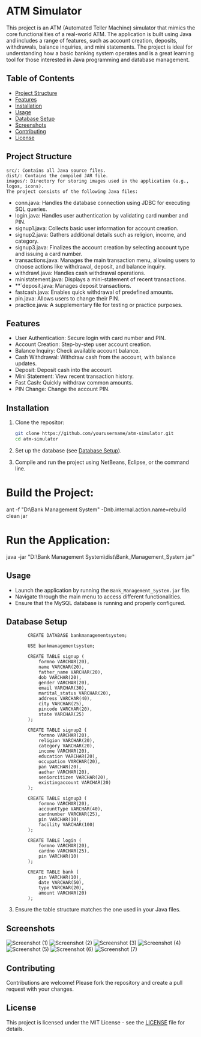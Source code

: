 # ATM Simulator

This project is an ATM (Automated Teller Machine) simulator that mimics the core functionalities of a real-world ATM. The application is built using Java and includes a range of features, such as account creation, deposits, withdrawals, balance inquiries, and mini statements. The project is ideal for understanding how a basic banking system operates and is a great learning tool for those interested in Java programming and database management.

## Table of Contents

- [Project Structure](#project-structure)
- [Features](#features)
- [Installation](#installation)
- [Usage](#usage)
- [Database Setup](#database-setup)
- [Screenshots](#screenshots)
- [Contributing](#contributing)
- [License](#license)

## Project Structure
    src/: Contains all Java source files.
    dist/: Contains the compiled JAR file.
    images/: Directory for storing images used in the application (e.g., logos, icons).
    The project consists of the following Java files:

- conn.java: Handles the database connection using JDBC for executing SQL queries.
- login.java: Handles user authentication by validating card number and PIN.
- signup1.java: Collects basic user information for account creation.
- signup2.java: Gathers additional details such as religion, income, and category.
- signup3.java: Finalizes the account creation by selecting account type and issuing a card number.
- transactions.java: Manages the main transaction menu, allowing users to choose actions like withdrawal, deposit, and balance inquiry.
- withdrawl.java: Handles cash withdrawal operations.
- ministatement.java: Displays a mini-statement of recent transactions.
- **`deposit.java: Manages deposit transactions.
- fastcash.java: Enables quick withdrawal of predefined amounts.
- pin.java: Allows users to change their PIN.
- practice.java: A supplementary file for testing or practice purposes.

## Features

- User Authentication: Secure login with card number and PIN.
- Account Creation: Step-by-step user account creation.
- Balance Inquiry: Check available account balance.
- Cash Withdrawal: Withdraw cash from the account, with balance updates.
- Deposit: Deposit cash into the account.
- Mini Statement: View recent transaction history.
- Fast Cash: Quickly withdraw common amounts.
- PIN Change: Change the account PIN.

## Installation

1. Clone the repositor:
   ```bash
   git clone https://github.com/yourusername/atm-simulator.git
   cd atm-simulator
   ```

2. Set up the database (see [Database Setup](#database-setup)).

3. Compile and run the project using NetBeans, Eclipse, or the command line.

# Build the Project:
ant -f "D:\\Bank Management System" -Dnb.internal.action.name=rebuild clean jar

# Run the Application:

java -jar "D:\\Bank Management System\\dist\\Bank_Management_System.jar"

## Usage

- Launch the application by running the `Bank_Management_System.jar` file.
- Navigate through the main menu to access different functionalities.
- Ensure that the MySQL database is running and properly configured.

## Database Setup

            CREATE DATABASE bankmanagementsystem;
            
            USE bankmanagementsystem;
            
            CREATE TABLE signup (
                formno VARCHAR(20), 
                name VARCHAR(20), 
                father_name VARCHAR(20), 
                dob VARCHAR(20), 
                gender VARCHAR(20),
                email VARCHAR(30), 
                marital_status VARCHAR(20), 
                address VARCHAR(40), 
                city VARCHAR(25), 
                pincode VARCHAR(20), 
                state VARCHAR(25)
            );
            
            CREATE TABLE signup2 (
                formno VARCHAR(20), 
                religion VARCHAR(20), 
                category VARCHAR(20), 
                income VARCHAR(20), 
                education VARCHAR(20), 
                occupation VARCHAR(20), 
                pan VARCHAR(20), 
                aadhar VARCHAR(20), 
                seniorcitizen VARCHAR(20), 
                existingaccount VARCHAR(20)
            );
            
            CREATE TABLE signup3 (
                formno VARCHAR(20), 
                accountType VARCHAR(40), 
                cardnumber VARCHAR(25), 
                pin VARCHAR(10), 
                facility VARCHAR(100)
            );
            
            CREATE TABLE login (
                formno VARCHAR(20), 
                cardno VARCHAR(25), 
                pin VARCHAR(10)
            );
            
            CREATE TABLE bank (
                pin VARCHAR(10), 
                date VARCHAR(50), 
                type VARCHAR(20), 
                amount VARCHAR(20)
            );

3. Ensure the table structure matches the one used in your Java files.

## Screenshots
![Screenshot (1)](https://github.com/user-attachments/assets/ff0fa0bd-859c-4aa5-88bf-863357ed16ed)
![Screenshot (2)](https://github.com/user-attachments/assets/2b57c6b6-3b2e-41df-942b-b337706be27f)
![Screenshot (3)](https://github.com/user-attachments/assets/58ac518f-459f-4a8f-969d-776b2ebd1d6d)
![Screenshot (4)](https://github.com/user-attachments/assets/daaa3761-5500-4b7d-bb32-559d80add6ff)
![Screenshot (5)](https://github.com/user-attachments/assets/0b016cb2-f48b-442b-8f03-2d1c2c7dd1d0)
![Screenshot (6)](https://github.com/user-attachments/assets/b33c3ae6-adc4-4a03-89dc-e4be8cb19e6c)
![Screenshot (7)](https://github.com/user-attachments/assets/e8e701ae-2673-48eb-a05b-84a9e3690b9d)



## Contributing

Contributions are welcome! Please fork the repository and create a pull request with your changes.

## License

This project is licensed under the MIT License - see the [LICENSE](LICENSE) file for details.
